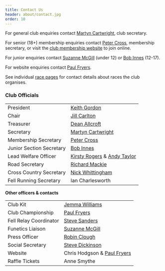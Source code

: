```yaml
---
title: Contact Us
header: about/contact.jpg
order: 10
---
```

For general club enquiries contact [Martyn Cartwright](mailto:martynandpauline@gmail.com), club secretary.

For senior (18+) membership enquiries contact [Peter Cross](mailto:peter.cross@bhp.co.uk), membership secretary, or visit the [club membership website](https://membermojo.co.uk/pfrac) to join online.

For junior enquiries contact [Suzanne McGill](mailto:funetics_penistone@hotmail.com) (under 12) or [Bob Innes](mailto:janeandbob239@btinternet.com) (12-17).

For website enquiries contact [Paul Fryers](mailto:paul.fryers@gmail.com).

See individual [race pages](https://pfrac.co.uk/races) for contact details about races the club organises.

### Club Officials

|                                       |                                                             |
| ------------------------------------- | ----------------------------------------------------------- |
| President                             | [Keith Gordon](mailto:keithhgordon@me.com)                  |
| Chair                                 | [Jill Carlton](mailto:jillycarlton1@gmail.com)                     |
| Treasurer                             | [Dean Allcroft](mailto:deanallcroft@gmail.com)              |
| Secretary                             | [Martyn Cartwright](mailto:martynandpauline@gmail.com)      |
| Membership Secretary                  | [Peter Cross](mailto:peter.cross@bhp.co.uk)                 |
| Junior Section Secretary              | [Bob Innes](mailto:janeandbob239@btinternet.com)            |
| Lead Welfare Officer              | [Kirsty Rogers](kirstyandflynn@gmail.com)  & [Andy Taylor](mailto:at.topcop7572@hotmail.com)                       |
| Road Secretary                        | [Richard Mackie](mailto:macklandr@aol.com)                  |
| Cross Country Secretary               | [Nick Whittingham](mailto:nick.whittingham@btinternet.com)  |
| Fell Running Secretary                | Ian Charlesworth                 |

**Other officers & contacts**     
                                                      
|                                       |  |                                                            
| ------------------------------------- | ----------------------------------------------------------- |
| Club Kit                              | [Jemma Williams](mailto:jemstone1981@hotmail.com)           |
| Club Championship                     | [Paul Fryers](mailto:paul.fryers@gmail.com)                 |
| Fell Relay Coordinator                | [Steve Sanders](mailto:stevemsanders71@gmail.com)        |
| Funetics Liaison                      | [Suzanne McGill](mailto:funetics_penistone@hotmail.com)     |
| Press Officer                         | [Robin Clough](mailto:robin.clough@dataconsulting.co.uk)    |
| Social Secretary                   | [Steve Dickinson](mailto:steve@osi.uk.com)                 |
| Website                               | Chris Hodgson & [Paul Fryers](mailto:paul.fryers@gmail.com) |
| Raffle Tickets                        | Anne Smythe                                                 |